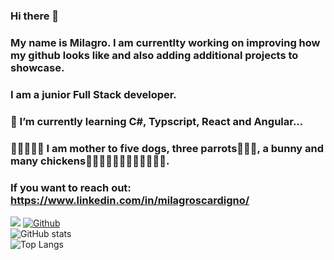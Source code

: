 ### Hi there 👋
### My name is Milagro. I am currentlty working on improving how my github looks like and also adding additional projects to showcase.
### I am a junior Full Stack developer.
### 🌱 I’m currently learning C#, Typscript, React and Angular...
### 🐶🐶🐶🐶🐶 I am mother to five dogs, three parrots🦜🦜🦜, a bunny and many chickens🐓🐓🐓🐓🐓🐓🐓🐓🐓🐓🐓🐓.
### If you want to reach out: https://www.linkedin.com/in/milagroscardigno/

![](https://visitor-badge.laobi.icu/badge?page_id=mdscardigno.mdscardigno)
[![Github](https://img.shields.io/github/followers/mdscardigno?label=Follow&style=social)](https://github.com/mdscardigno)
<br>
![GitHub stats](https://github-readme-stats.vercel.app/api?username=mdscardigno&show_icons=true&theme=tokyonight)
<br>
![Top Langs](https://github-readme-stats.vercel.app/api/top-langs/?username=mdscardigno&theme=tokyonight)
<!--
**mdscardigno/mdscardigno** is a ✨ _special_ ✨ repository because its `README.md` (this file) appears on your GitHub profile.

Here are some ideas to get you started:

- 🔭 I’m currently working on a full stack training...
- 🌱 I’m currently learning C# ...
- 👯 I’m looking to collaborate on any projects that can benefit my learning journey...
- 🤔 I’m looking for help with any useful tech...
- 💬 Ask me about ME...
- 📫 https://www.linkedin.com/in/milagroscardigno/
- 😄 Pronouns: ...
- ⚡ Fun fact: ...
-->
